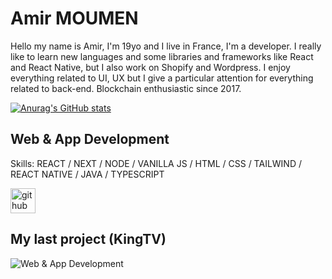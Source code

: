 # Amir MOUMEN


Hello my name is Amir, I'm 19yo and I live in France, I'm a developer. I really like to learn new languages and some libraries and frameworks like React and React Native, but I also work on Shopify and Wordpress. I enjoy everything related to UI, UX but I give a particular attention for everything related to back-end.
Blockchain enthusiastic since 2017.


[![Anurag's GitHub stats](https://github-readme-stats.vercel.app/api?username=Zayox)](https://github.com/anuraghazra/github-readme-stats)


## Web & App Development


Skills: REACT / NEXT / NODE / VANILLA JS / HTML / CSS / TAILWIND / REACT NATIVE / JAVA / TYPESCRIPT


[<img src='https://cdn.jsdelivr.net/npm/simple-icons@3.0.1/icons/github.svg' alt='github' height='40'>](https://github.com/zayox) 


## My last project (KingTV)

![Web & App Development](https://zayox-portfolio.vercel.app/static/media/kingtv.efe2b809.jpg)










